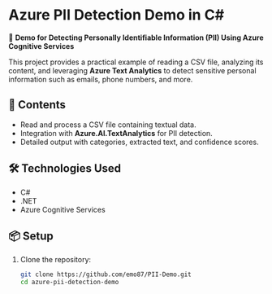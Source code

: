 # Azure PII Detection Demo in C#  
🚀 **Demo for Detecting Personally Identifiable Information (PII) Using Azure Cognitive Services**  

This project provides a practical example of reading a CSV file, analyzing its content, and leveraging **Azure Text Analytics** to detect sensitive personal information such as emails, phone numbers, and more.  

## 📂 Contents  
- Read and process a CSV file containing textual data.  
- Integration with **Azure.AI.TextAnalytics** for PII detection.  
- Detailed output with categories, extracted text, and confidence scores.  

## 🛠️ Technologies Used  
- C#  
- .NET  
- Azure Cognitive Services  

## 📦 Setup  
1. Clone the repository:  
   ```bash
   git clone https://github.com/emo87/PII-Demo.git
   cd azure-pii-detection-demo
